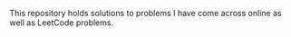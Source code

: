 This repository holds solutions to problems I have come across online as well as LeetCode problems.
